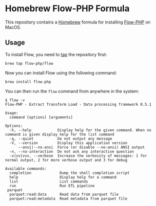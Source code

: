 Homebrew Flow-PHP Formula
=========================

This repository contains a [Homebrew](https://brew.sh) formula for installing [Flow-PHP](https://github.com/flow-php/flow) on MacOS.

## Usage

To install Flow, you need to [tap](https://docs.brew.sh/Taps) the repository first:

```bash
brew tap flow-php/flow
```

Now you can install Flow using the following command:

```bash
brew install flow-php
```

You can then run the `flow` command from anywhere in the system:

```console
$ flow -v
Flow-PHP - Extract Transform Load - Data processing framework 0.5.1

Usage:
  command [options] [arguments]

Options:
  -h, --help            Display help for the given command. When no command is given display help for the list command
  -q, --quiet           Do not output any message
  -V, --version         Display this application version
      --ansi|--no-ansi  Force (or disable --no-ansi) ANSI output
  -n, --no-interaction  Do not ask any interactive question
  -v|vv|vvv, --verbose  Increase the verbosity of messages: 1 for normal output, 2 for more verbose output and 3 for debug

Available commands:
  completion             Dump the shell completion script
  help                   Display help for a command
  list                   List commands
  run                    Run ETL pipeline
 parquet
  parquet:read:data      Read data from parquet file
  parquet:read:metadata  Read metadata from parquet file
